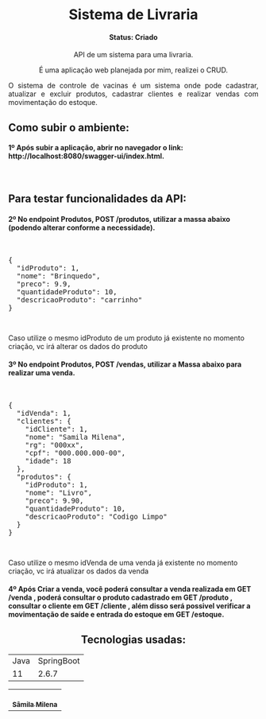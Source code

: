 
<h1 align="center">Sistema de Livraria</h1>

<h4 align="center">Status: Criado</h4>

<p align="center">API de um sistema para uma livraria.</p>

<div align="center">
É uma aplicação web planejada por mim, realizei o CRUD.

<p align="justify">O sistema de controle de vacinas é um sistema onde pode cadastrar, atualizar e excluir produtos, cadastrar clientes e realizar vendas com movimentação do estoque.</p>
</div>

<h2>Como subir o ambiente:</h2>
<h4>1º Após subir a aplicação, abrir no navegador o link: http://localhost:8080/swagger-ui/index.html.</h4>
<br>
<h2>Para testar funcionalidades da API:</h2>
<h4>2º No endpoint Produtos, POST /produtos, utilizar a massa abaixo (podendo alterar conforme a necessidade).</h4>
<pre>
<p>
{
  "idProduto": 1,
  "nome": "Brinquedo",
  "preco": 9.9,
  "quantidadeProduto": 10,
  "descricaoProduto": "carrinho"
}
</p>
</pre>
<p>Caso utilize o mesmo idProduto de um produto já existente no momento criação, vc irá alterar os dados do produto</p>
<h4>3º No endpoint Produtos, POST /vendas, utilizar a Massa abaixo para realizar uma venda.</h4>
<pre>
<p>
{
  "idVenda": 1,
  "clientes": {
    "idCliente": 1,
    "nome": "Samila Milena",
    "rg": "000xx",
    "cpf": "000.000.000-00",
    "idade": 18
  },
  "produtos": {
    "idProduto": 1,
    "nome": "Livro",
    "preco": 9.90,
    "quantidadeProduto": 10,
    "descricaoProduto": "Codigo Limpo"
  }
}
</p>
</pre>
<p>Caso utilize o mesmo idVenda de uma venda já existente no momento criação, vc irá atualizar os dados da venda</p>
<h4>4º Após Criar a venda, você poderá consultar a venda realizada em GET /venda , poderá consultar o produto cadastrado em GET /produto , consultar o cliente em GET /cliente , além disso será possivel verificar a movimentação de saíde e entrada do estoque em GET /estoque.</h4>

<div align="center">

## Tecnologias usadas:


<table>
  <tr>
    <td>Java</td>
    <td>SpringBoot</td>
  </tr>
  <tr>
    <td>11</td>
    <td>2.6.7</td>
  </tr>
</table>
 
<table>
  <tr>
    <td align="center"><a href="https://github.com/Samila23"><br/><sub><b>Sâmila Milena</b></sub></a><br /></td>
  </tr>
</table>

</div>
